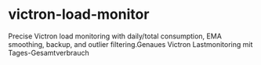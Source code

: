 # victron-load-monitor
Precise Victron load monitoring with daily/total consumption, EMA smoothing, backup, and outlier filtering.Genaues Victron Lastmonitoring mit Tages-Gesamtverbrauch
